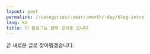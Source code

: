 ```yaml
---
layout: post
permalink: /:categories/:year/:month/:day/blog-intro
lang: ko
title: 이 블로그는 현재 공사중 입니다.
---
```


곧 새로운 글로 찾아뵙겠습니다.